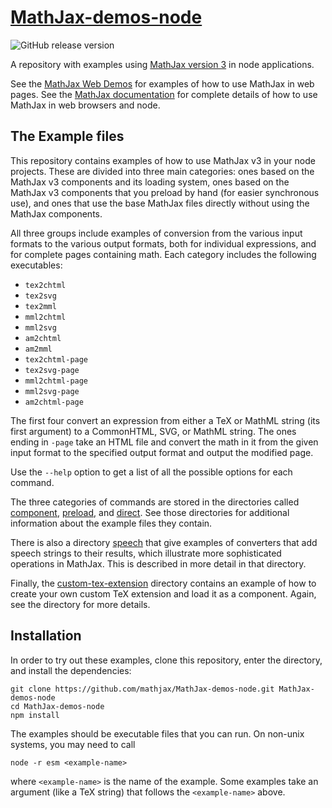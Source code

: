 # [MathJax-demos-node](https://github.com/mathjax/MathJax-demos-node)
<img class="shield" alt="GitHub release version" src="https://img.shields.io/github/v/release/mathjax/MathJax-src.svg?sort=semver">

A repository with examples using [MathJax version 3](https://github.com/mathjax/MathJax-src) in node applications.

See the [MathJax Web Demos](https://github.com/mathjax/MathJax-demos-web) for examples of how to use MathJax in web pages.  See the [MathJax documentation](https://docs.mathjax.org/) for complete details of how to use MathJax in web browsers and node.

## The Example files

This repository contains examples of how to use MathJax v3 in your node projects.  These are divided into three main categories:  ones based on the MathJax v3 components and its loading system, ones based on the MathJax v3 components that you preload by hand (for easier synchronous use), and ones that use the base MathJax files directly without using the MathJax components.

All three groups include examples of conversion from the various input formats to the various output formats, both for individual expressions, and for complete pages containing math.  Each category includes the following executables:

* `tex2chtml`
* `tex2svg`
* `tex2mml`
* `mml2chtml`
* `mml2svg`
* `am2chtml`
* `am2mml`
* `tex2chtml-page`
* `tex2svg-page`
* `mml2chtml-page`
* `mml2svg-page`
* `am2chtml-page`

The first four convert an expression from either a TeX or MathML string (its first argument) to a CommonHTML, SVG, or MathML string.  The ones ending in `-page` take an HTML file and convert the math in it from the given input format to the specified output format and output the modified page.

Use the `--help` option to get a list of all the possible options for each command.

The three categories of commands are stored in the directories called [component](component), [preload](preload), and [direct](direct).  See those directories for additional information about the example files they contain.

There is also a directory [speech](speech) that give examples of converters that add speech strings to their results, which illustrate more sophisticated operations in MathJax.  This is described in more detail in that directory.

Finally, the [custom-tex-extension](custom-tex-extension) directory contains an example of how to create your own custom TeX extension and load it as a component.  Again, see the directory for more details.

## Installation

In order to try out these examples, clone this repository, enter the directory, and install the dependencies:

    git clone https://github.com/mathjax/MathJax-demos-node.git MathJax-demos-node
    cd MathJax-demos-node
    npm install

The examples should be executable files that you can run.  On non-unix systems, you may need to call

    node -r esm <example-name>

where `<example-name>` is the name of the example.  Some examples take an argument (like a TeX string) that follows the `<example-name>` above.
